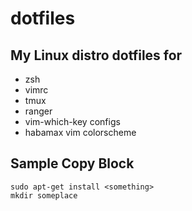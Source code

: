 # dotfiles

## My Linux distro dotfiles for

* zsh
* vimrc
* tmux
* ranger
* vim-which-key configs
* habamax vim colorscheme

## Sample Copy Block
    sudo apt-get install <something>
    mkdir someplace

